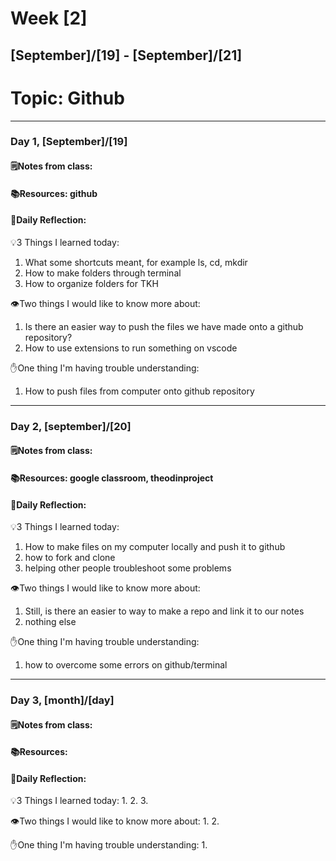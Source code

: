 # Week [2]
## [September]/[19] - [September]/[21]

# Topic: Github

___

### Day 1, [September]/[19]

#### 🗒️Notes from class:

#### 📚Resources: github


#### 💭Daily Reflection:

💡3 Things I learned today:
1. What some shortcuts meant, for example ls, cd, mkdir
2. How to make folders through terminal
3. How to organize folders for TKH

👁️Two things I would like to know more about:
1. Is there an easier way to push the files we have made onto a github repository? 
2. How to use extensions to run something on vscode

✋One thing I'm having trouble understanding:
1. How to push files from computer onto github repository


___

### Day 2, [september]/[20] 

#### 🗒️Notes from class: 

#### 📚Resources: google classroom, theodinproject


#### 💭Daily Reflection: 

💡3 Things I learned today:
1. How to make files on my computer locally and push it to github
2. how to fork and clone
3. helping other people troubleshoot some problems

👁️Two things I would like to know more about:
1. Still, is there an easier to way to make a repo and link it to our notes
2. nothing else

✋One thing I'm having trouble understanding:
1. how to overcome some errors on github/terminal

___

### Day 3, [month]/[day]
#### 🗒️Notes from class:

#### 📚Resources:


#### 💭Daily Reflection:

💡3 Things I learned today:
1. 
2. 
3. 

👁️Two things I would like to know more about:
1. 
2. 

✋One thing I'm having trouble understanding:
1. 
 

